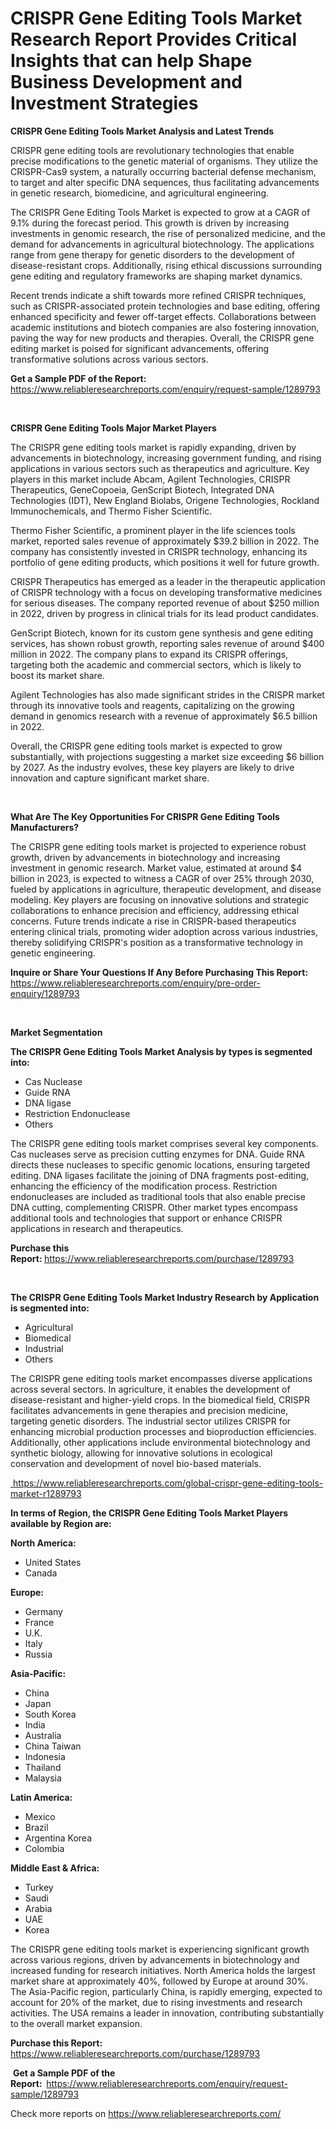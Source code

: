 <p><h1>CRISPR Gene Editing Tools Market Research Report Provides Critical Insights that can help Shape Business Development and Investment Strategies</h1></p><p><strong>CRISPR Gene Editing Tools Market Analysis and Latest Trends</strong></p>
<p><p>CRISPR gene editing tools are revolutionary technologies that enable precise modifications to the genetic material of organisms. They utilize the CRISPR-Cas9 system, a naturally occurring bacterial defense mechanism, to target and alter specific DNA sequences, thus facilitating advancements in genetic research, biomedicine, and agricultural engineering.</p><p>The CRISPR Gene Editing Tools Market is expected to grow at a CAGR of 9.1% during the forecast period. This growth is driven by increasing investments in genomic research, the rise of personalized medicine, and the demand for advancements in agricultural biotechnology. The applications range from gene therapy for genetic disorders to the development of disease-resistant crops. Additionally, rising ethical discussions surrounding gene editing and regulatory frameworks are shaping market dynamics. </p><p>Recent trends indicate a shift towards more refined CRISPR techniques, such as CRISPR-associated protein technologies and base editing, offering enhanced specificity and fewer off-target effects. Collaborations between academic institutions and biotech companies are also fostering innovation, paving the way for new products and therapies. Overall, the CRISPR gene editing market is poised for significant advancements, offering transformative solutions across various sectors.</p></p>
<p><strong>Get a Sample PDF of the Report:&nbsp;</strong> <a href="https://www.reliableresearchreports.com/enquiry/request-sample/1289793?utm_campaign=3086&utm_medium=2&utm_source=Github&utm_content=ia&utm_term=29032025&utm_id=crispr-gene-editing-tools">https://www.reliableresearchreports.com/enquiry/request-sample/1289793</a></p>
<p>&nbsp;</p>
<p><strong>CRISPR Gene Editing Tools Major Market Players</strong></p>
<p><p>The CRISPR gene editing tools market is rapidly expanding, driven by advancements in biotechnology, increasing government funding, and rising applications in various sectors such as therapeutics and agriculture. Key players in this market include Abcam, Agilent Technologies, CRISPR Therapeutics, GeneCopoeia, GenScript Biotech, Integrated DNA Technologies (IDT), New England Biolabs, Origene Technologies, Rockland Immunochemicals, and Thermo Fisher Scientific.</p><p>Thermo Fisher Scientific, a prominent player in the life sciences tools market, reported sales revenue of approximately $39.2 billion in 2022. The company has consistently invested in CRISPR technology, enhancing its portfolio of gene editing products, which positions it well for future growth. </p><p>CRISPR Therapeutics has emerged as a leader in the therapeutic application of CRISPR technology with a focus on developing transformative medicines for serious diseases. The company reported revenue of about $250 million in 2022, driven by progress in clinical trials for its lead product candidates.</p><p>GenScript Biotech, known for its custom gene synthesis and gene editing services, has shown robust growth, reporting sales revenue of around $400 million in 2022. The company plans to expand its CRISPR offerings, targeting both the academic and commercial sectors, which is likely to boost its market share.</p><p>Agilent Technologies has also made significant strides in the CRISPR market through its innovative tools and reagents, capitalizing on the growing demand in genomics research with a revenue of approximately $6.5 billion in 2022.</p><p>Overall, the CRISPR gene editing tools market is expected to grow substantially, with projections suggesting a market size exceeding $6 billion by 2027. As the industry evolves, these key players are likely to drive innovation and capture significant market share.</p></p>
<p>&nbsp;</p>
<p><strong>What Are The Key Opportunities For CRISPR Gene Editing Tools Manufacturers?</strong></p>
<p><p>The CRISPR gene editing tools market is projected to experience robust growth, driven by advancements in biotechnology and increasing investment in genomic research. Market value, estimated at around $4 billion in 2023, is expected to witness a CAGR of over 25% through 2030, fueled by applications in agriculture, therapeutic development, and disease modeling. Key players are focusing on innovative solutions and strategic collaborations to enhance precision and efficiency, addressing ethical concerns. Future trends indicate a rise in CRISPR-based therapeutics entering clinical trials, promoting wider adoption across various industries, thereby solidifying CRISPR's position as a transformative technology in genetic engineering.</p></p>
<p><strong>Inquire or Share Your Questions If Any Before Purchasing This Report:</strong> <a href="https://www.reliableresearchreports.com/enquiry/pre-order-enquiry/1289793?utm_campaign=3086&utm_medium=2&utm_source=Github&utm_content=ia&utm_term=29032025&utm_id=crispr-gene-editing-tools">https://www.reliableresearchreports.com/enquiry/pre-order-enquiry/1289793</a></p>
<p>&nbsp;</p>
<p><strong>Market Segmentation</strong></p>
<p><strong>The CRISPR Gene Editing Tools Market Analysis by types is segmented into:</strong></p>
<p><ul><li>Cas Nuclease</li><li>Guide RNA</li><li>DNA ligase</li><li>Restriction Endonuclease</li><li>Others</li></ul></p>
<p><p>The CRISPR gene editing tools market comprises several key components. Cas nucleases serve as precision cutting enzymes for DNA. Guide RNA directs these nucleases to specific genomic locations, ensuring targeted editing. DNA ligases facilitate the joining of DNA fragments post-editing, enhancing the efficiency of the modification process. Restriction endonucleases are included as traditional tools that also enable precise DNA cutting, complementing CRISPR. Other market types encompass additional tools and technologies that support or enhance CRISPR applications in research and therapeutics.</p></p>
<p><strong>Purchase this Report:&nbsp;</strong><a href="https://www.reliableresearchreports.com/purchase/1289793?utm_campaign=3086&utm_medium=2&utm_source=Github&utm_content=ia&utm_term=29032025&utm_id=crispr-gene-editing-tools">https://www.reliableresearchreports.com/purchase/1289793</a></p>
<p>&nbsp;</p>
<p><strong>The CRISPR Gene Editing Tools Market Industry Research by Application is segmented into:</strong></p>
<p><ul><li>Agricultural</li><li>Biomedical</li><li>Industrial</li><li>Others</li></ul></p>
<p><p>The CRISPR gene editing tools market encompasses diverse applications across several sectors. In agriculture, it enables the development of disease-resistant and higher-yield crops. In the biomedical field, CRISPR facilitates advancements in gene therapies and precision medicine, targeting genetic disorders. The industrial sector utilizes CRISPR for enhancing microbial production processes and bioproduction efficiencies. Additionally, other applications include environmental biotechnology and synthetic biology, allowing for innovative solutions in ecological conservation and development of novel bio-based materials.</p></p>
<p><a href="https://www.reliableresearchreports.com/global-crispr-gene-editing-tools-market-r1289793?utm_campaign=3086&utm_medium=2&utm_source=Github&utm_content=ia&utm_term=29032025&utm_id=crispr-gene-editing-tools">&nbsp;https://www.reliableresearchreports.com/global-crispr-gene-editing-tools-market-r1289793</a></p>
<p><strong>In terms of Region, the CRISPR Gene Editing Tools Market Players available by Region are:</strong></p>
<p>
    <p> <strong> North America: </strong>
        <ul>
            <li>United States</li>
            <li>Canada</li>
        </ul>
        </p> 
    <p> <strong> Europe: </strong>
        <ul>
            <li>Germany</li>
            <li>France</li>
            <li>U.K.</li>
            <li>Italy</li>
            <li>Russia</li>
        </ul>
        </p> 
    <p> <strong> Asia-Pacific: </strong>
        <ul>
            <li>China</li>
            <li>Japan</li>
            <li>South Korea</li>
            <li>India</li>
            <li>Australia</li>
            <li>China Taiwan</li>
            <li>Indonesia</li>
            <li>Thailand</li>
            <li>Malaysia</li>
        </ul>
        </p> 
    <p> <strong> Latin America: </strong>
        <ul>
            <li>Mexico</li>
            <li>Brazil</li>
            <li>Argentina Korea</li>
            <li>Colombia</li>
        </ul>
        </p> 
    <p> <strong> Middle East & Africa: </strong>
        <ul>
            <li>Turkey</li>
            <li>Saudi</li>
            <li>Arabia</li>
            <li>UAE</li>
            <li>Korea</li>
        </ul>
    </p>
    </p>
<p><p>The CRISPR gene editing tools market is experiencing significant growth across various regions, driven by advancements in biotechnology and increased funding for research initiatives. North America holds the largest market share at approximately 40%, followed by Europe at around 30%. The Asia-Pacific region, particularly China, is rapidly emerging, expected to account for 20% of the market, due to rising investments and research activities. The USA remains a leader in innovation, contributing substantially to the overall market expansion.</p></p>
<p><strong>Purchase this Report: </strong><a href="https://www.reliableresearchreports.com/purchase/1289793?utm_campaign=3086&utm_medium=2&utm_source=Github&utm_content=ia&utm_term=29032025&utm_id=crispr-gene-editing-tools">https://www.reliableresearchreports.com/purchase/1289793</a></p>
<p>&nbsp;<strong>Get a Sample PDF of the Report:&nbsp;&nbsp;</strong><a href="https://www.reliableresearchreports.com/enquiry/request-sample/1289793?utm_campaign=3086&utm_medium=2&utm_source=Github&utm_content=ia&utm_term=29032025&utm_id=crispr-gene-editing-tools">https://www.reliableresearchreports.com/enquiry/request-sample/1289793</a></p>
<p><strong></strong></p>
<p>Check more reports on <a href="https://www.reliableresearchreports.com/?utm_campaign=3086&utm_medium=2&utm_source=Github&utm_content=ia&utm_term=29032025&utm_id=crispr-gene-editing-tools">https://www.reliableresearchreports.com/</a></p>